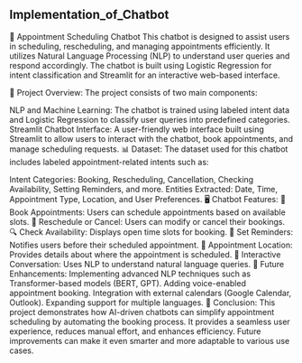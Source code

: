 ## Implementation_of_Chatbot
🤖 Appointment Scheduling Chatbot
This chatbot is designed to assist users in scheduling, rescheduling, and managing appointments efficiently. It utilizes Natural Language Processing (NLP) to understand user queries and respond accordingly. The chatbot is built using Logistic Regression for intent classification and Streamlit for an interactive web-based interface.

📌 Project Overview:
The project consists of two main components:

NLP and Machine Learning: The chatbot is trained using labeled intent data and Logistic Regression to classify user queries into predefined categories.
Streamlit Chatbot Interface: A user-friendly web interface built using Streamlit to allow users to interact with the chatbot, book appointments, and manage scheduling requests.
📊 Dataset:
The dataset used for this chatbot includes labeled appointment-related intents such as:

Intent Categories: Booking, Rescheduling, Cancellation, Checking Availability, Setting Reminders, and more.
Entities Extracted: Date, Time, Appointment Type, Location, and User Preferences.
🖥️ Chatbot Features:
📅 Book Appointments: Users can schedule appointments based on available slots.
🔄 Reschedule or Cancel: Users can modify or cancel their bookings.
🔍 Check Availability: Displays open time slots for booking.
🔔 Set Reminders: Notifies users before their scheduled appointment.
📍 Appointment Location: Provides details about where the appointment is scheduled.
💬 Interactive Conversation: Uses NLP to understand natural language queries.
🚀 Future Enhancements:
Implementing advanced NLP techniques such as Transformer-based models (BERT, GPT).
Adding voice-enabled appointment booking.
Integration with external calendars (Google Calendar, Outlook).
Expanding support for multiple languages.
🎯 Conclusion:
This project demonstrates how AI-driven chatbots can simplify appointment scheduling by automating the booking process. It provides a seamless user experience, reduces manual effort, and enhances efficiency. Future improvements can make it even smarter and more adaptable to various use cases.
